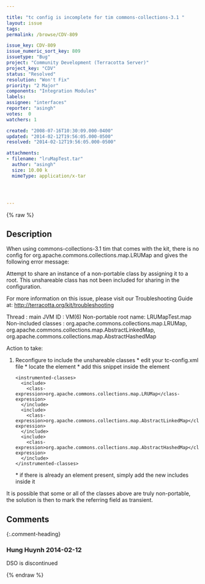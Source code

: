 ```yaml
---

title: "tc config is incomplete for tim commons-collections-3.1 "
layout: issue
tags: 
permalink: /browse/CDV-809

issue_key: CDV-809
issue_numeric_sort_key: 809
issuetype: "Bug"
project: "Community Development (Terracotta Server)"
project_key: "CDV"
status: "Resolved"
resolution: "Won't Fix"
priority: "2 Major"
components: "Integration Modules"
labels: 
assignee: "interfaces"
reporter: "asingh"
votes:  0
watchers: 1

created: "2008-07-16T10:30:09.000-0400"
updated: "2014-02-12T19:56:05.000-0500"
resolved: "2014-02-12T19:56:05.000-0500"

attachments:
- filename: "lruMapTest.tar"
  author: "asingh"
  size: 10.00 k
  mimeType: application/x-tar




---
```


{% raw %}

## Description

<div markdown="1" class="description">

When using commons-collections-3.1 tim that comes with the kit, there is no config for org.apache.commons.collections.map.LRUMap and gives the following error message:

Attempt to share an instance of a non-portable class by assigning it to a root. This unshareable
class has not been included for sharing in the configuration.

For more information on this issue, please visit our Troubleshooting Guide at:
http://terracotta.org/kit/troubleshooting

Thread                : main
JVM ID                : VM(6)
Non-portable root name: LRUMapTest.map
Non-included classes  : org.apache.commons.collections.map.LRUMap, org.apache.commons.collections.map.AbstractLinkedMap, org.apache.commons.collections.map.AbstractHashedMap

Action to take:

1) Reconfigure to include the unshareable classes
   \* edit your tc-config.xml file
   \* locate the <dso> element
   \* add this snippet inside the <dso> element

       <instrumented-classes>
         <include>
           <class-expression>org.apache.commons.collections.map.LRUMap</class-expression>
         </include>
         <include>
           <class-expression>org.apache.commons.collections.map.AbstractLinkedMap</class-expression>
         </include>
         <include>
           <class-expression>org.apache.commons.collections.map.AbstractHashedMap</class-expression>
         </include>
       </instrumented-classes>

   \* if there is already an <instrumented-classes> element present, simply add
     the new includes inside it

It is possible that some or all of the classes above are truly non-portable, the solution
is then to mark the referring field as transient.


</div>

## Comments


{:.comment-heading}
### **Hung Huynh** <span class="date">2014-02-12</span>

<div markdown="1" class="comment">

DSO is discontinued

</div>



{% endraw %}
